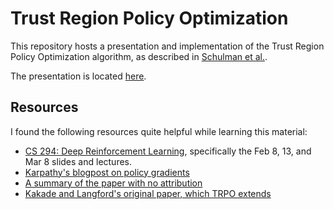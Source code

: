 # Trust Region Policy Optimization

This repository hosts a presentation and implementation of the Trust Region Policy Optimization algorithm, as described in [Schulman et al.](http://www.jmlr.org/proceedings/papers/v37/schulman15.pdf).

The presentation is located [here](http://yixinlin.net/trpo/presentation.pdf).

## Resources

I found the following resources quite helpful while learning this material:

- [CS 294: Deep Reinforcement Learning](http://rll.berkeley.edu/deeprlcourse/), specifically the Feb 8, 13, and Mar 8 slides and lectures.
- [Karpathy's blogpost on policy gradients](http://karpathy.github.io/2016/05/31/rl/)
- [A summary of the paper with no attribution](https://jmk.pe.kr/media/attachments/5bcf0aca45da310a434bbc093799c85e/trpo.pdf)
- [Kakade and Langford's original paper, which TRPO extends](http://www.cs.cmu.edu/~./jcl/papers/aoarl/Final.pdf)


